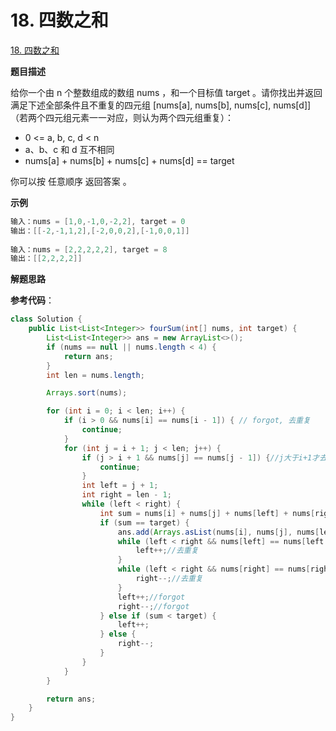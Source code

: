 # 18. 四数之和

[18. 四数之和](https://leetcode.cn/problems/4sum/)

**题目描述**

给你一个由 n 个整数组成的数组 nums ，和一个目标值 target 。请你找出并返回满足下述全部条件且不重复的四元组 [nums[a], nums[b], nums[c], nums[d]] （若两个四元组元素一一对应，则认为两个四元组重复）：

- 0 <= a, b, c, d < n
- a、b、c 和 d 互不相同
- nums[a] + nums[b] + nums[c] + nums[d] == target

你可以按 任意顺序 返回答案 。

**示例**

```java
输入：nums = [1,0,-1,0,-2,2], target = 0
输出：[[-2,-1,1,2],[-2,0,0,2],[-1,0,0,1]]
    
输入：nums = [2,2,2,2,2], target = 8
输出：[[2,2,2,2]]
```

**解题思路**

**参考代码**：

```java
class Solution {
    public List<List<Integer>> fourSum(int[] nums, int target) {
        List<List<Integer>> ans = new ArrayList<>();
        if (nums == null || nums.length < 4) {
            return ans;
        }
        int len = nums.length;

        Arrays.sort(nums);

        for (int i = 0; i < len; i++) {
            if (i > 0 && nums[i] == nums[i - 1]) { // forgot, 去重复
                continue;
            }
            for (int j = i + 1; j < len; j++) {
                if (j > i + 1 && nums[j] == nums[j - 1]) {//j大于i+1才去重复
                    continue;
                }
                int left = j + 1;
                int right = len - 1;
                while (left < right) {
                    int sum = nums[i] + nums[j] + nums[left] + nums[right];
                    if (sum == target) {
                        ans.add(Arrays.asList(nums[i], nums[j], nums[left], nums[right]));
                        while (left < right && nums[left] == nums[left + 1]) {
                            left++;//去重复
                        }
                        while (left < right && nums[right] == nums[right - 1]) {
                            right--;//去重复
                        }
                        left++;//forgot
                        right--;//forgot
                    } else if (sum < target) {
                        left++;
                    } else {
                        right--;
                    }
                }
            }
        }

        return ans;
    }
}
```


